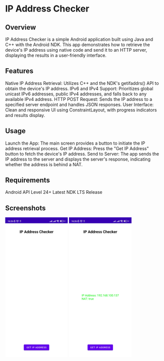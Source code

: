 # IP Address Checker

## Overview

IP Address Checker is a simple Android application built using Java and C++ with the Android NDK. This app demonstrates how to retrieve the device's IP address using native code and send it to an HTTP server, displaying the results in a user-friendly interface.

## Features

Native IP Address Retrieval: Utilizes C++ and the NDK's getifaddrs() API to obtain the device's IP address.
IPv6 and IPv4 Support: Prioritizes global unicast IPv6 addresses, public IPv4 addresses, and falls back to any available IPv4 address.
HTTP POST Request: Sends the IP address to a specified server endpoint and handles JSON responses.
User Interface: Clean and responsive UI using ConstraintLayout, with progress indicators and results display.

## Usage

Launch the App: The main screen provides a button to initiate the IP address retrieval process.
Get IP Address: Press the "Get IP Address" button to fetch the device's IP address.
Send to Server: The app sends the IP address to the server and displays the server's response, indicating whether the address is behind a NAT.

## Requirements

Android API Level 24+
Latest NDK LTS Release

## Screenshots

<img src="screenshots/screenshot1.jpg" width="200"> <img src="screenshots/screenshot2.jpg" width="200">